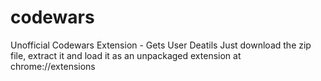 # codewars
Unofficial Codewars Extension - Gets User Deatils
Just download the zip file, extract it and load it as an unpackaged extension at chrome://extensions

